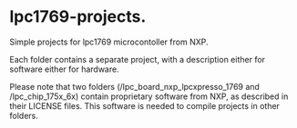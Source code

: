 # lpc1769-projects.
Simple projects for lpc1769 microcontoller from NXP.

Each folder contains a separate project, with a description either for software either for hardware.

Please note that two folders (/lpc_board_nxp_lpcxpresso_1769 and /lpc_chip_175x_6x) contain proprietary software from NXP, as described in their LICENSE files. This software is needed to compile projects in other folders.
